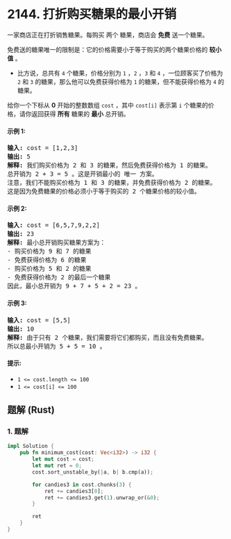 # 2144. 打折购买糖果的最小开销
一家商店正在打折销售糖果。每购买 两个 糖果，商店会 **免费** 送一个糖果。

免费送的糖果唯一的限制是：它的价格需要小于等于购买的两个糖果价格的 **较小值** 。
* 比方说，总共有 `4` 个糖果，价格分别为 `1` ，`2` ，`3` 和 `4` ，一位顾客买了价格为 `2` 和 `3` 的糖果，那么他可以免费获得价格为 `1` 的糖果，但不能获得价格为 `4` 的糖果。

给你一个下标从 **0** 开始的整数数组 `cost` ，其中 `cost[i]` 表示第 `i` 个糖果的价格，请你返回获得 **所有** 糖果的 **最小** 总开销。

#### 示例 1:
<pre>
<strong>输入:</strong> cost = [1,2,3]
<strong>输出:</strong> 5
<strong>解释:</strong> 我们购买价格为 2 和 3 的糖果，然后免费获得价格为 1 的糖果。
总开销为 2 + 3 = 5 。这是开销最小的 唯一 方案。
注意，我们不能购买价格为 1 和 3 的糖果，并免费获得价格为 2 的糖果。
这是因为免费糖果的价格必须小于等于购买的 2 个糖果价格的较小值。
</pre>

#### 示例 2:
<pre>
<strong>输入:</strong> cost = [6,5,7,9,2,2]
<strong>输出:</strong> 23
<strong>解释:</strong> 最小总开销购买糖果方案为：
- 购买价格为 9 和 7 的糖果
- 免费获得价格为 6 的糖果
- 购买价格为 5 和 2 的糖果
- 免费获得价格为 2 的最后一个糖果
因此，最小总开销为 9 + 7 + 5 + 2 = 23 。
</pre>

#### 示例 3:
<pre>
<strong>输入:</strong> cost = [5,5]
<strong>输出:</strong> 10
<strong>解释:</strong> 由于只有 2 个糖果，我们需要将它们都购买，而且没有免费糖果。
所以总最小开销为 5 + 5 = 10 。
</pre>

#### 提示:
* `1 <= cost.length <= 100`
* `1 <= cost[i] <= 100`

## 题解 (Rust)

### 1. 题解
```Rust
impl Solution {
    pub fn minimum_cost(cost: Vec<i32>) -> i32 {
        let mut cost = cost;
        let mut ret = 0;
        cost.sort_unstable_by(|a, b| b.cmp(a));

        for candies3 in cost.chunks(3) {
            ret += candies3[0];
            ret += candies3.get(1).unwrap_or(&0);
        }

        ret
    }
}
```
